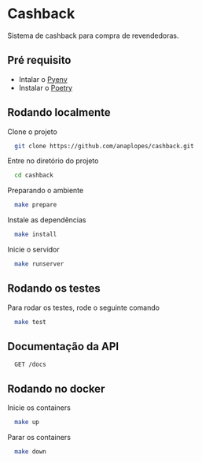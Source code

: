 # Cashback
Sistema de cashback para compra de revendedoras.


## Pré requisito

- Intalar o [Pyenv](https://realpython.com/intro-to-pyenv/#installing-pyenv)
- Instalar o [Poetry](https://python-poetry.org/docs/#installation)


## Rodando localmente

Clone o projeto

```bash
  git clone https://github.com/anaplopes/cashback.git
```

Entre no diretório do projeto

```bash
  cd cashback
```

Preparando o ambiente

```bash
  make prepare
```

Instale as dependências

```bash
  make install
```

Inicie o servidor

```bash
  make runserver
```


## Rodando os testes

Para rodar os testes, rode o seguinte comando

```bash
  make test
```


## Documentação da API

```http
  GET /docs
```


## Rodando no docker

Inicie os containers

```bash
  make up
```

Parar os containers

```bash
  make down
```
